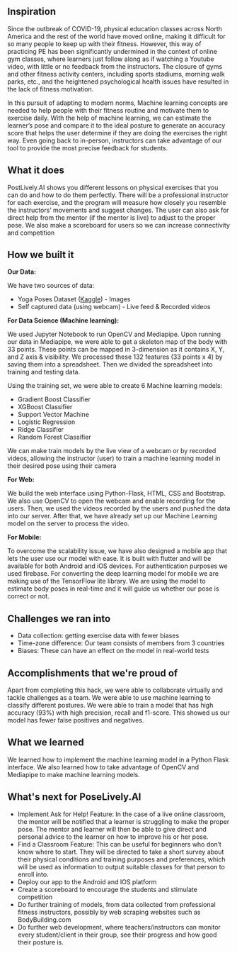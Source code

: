 ## **Inspiration**

Since the outbreak of COVID-19, physical education classes across North America and the rest of the world have moved online, making it difficult for so many people to keep up with their fitness. However, this way of practicing PE has been significantly undermined in the context of online gym classes, where learners just follow along as if watching a Youtube video, with little or no feedback from the instructors. The closure of gyms and other fitness activity centers, including sports stadiums, morning walk parks, etc., and the heightened psychological health issues have resulted in the lack of fitness motivation.

In this pursuit of adapting to modern norms, Machine learning concepts are needed to help people with their fitness routine and motivate them to exercise daily. With the help of machine learning, we can estimate the learner’s pose and compare it to the ideal posture to generate an accuracy score that helps the user determine if they are doing the exercises the right way. Even going back to in-person, instructors can take advantage of our tool to provide the most precise feedback for students.

## **What it does**

PostLively.AI shows you different lessons on physical exercises that you can do and how to do them perfectly. There will be a professional instructor for each exercise, and the program will measure how closely you resemble the instructors’ movements and suggest changes. The user can also ask for direct help from the mentor (if the mentor is live) to adjust to the proper pose. We also make a scoreboard for users so we can increase connectivity and competition

## **How we built it**

**Our Data:**

We have two sources of data:

- Yoga Poses Dataset ([Kaggle](https://www.kaggle.com/niharika41298/yoga-poses-dataset)) - Images
- Self captured data (using webcam) - Live feed & Recorded videos

**For Data Science (Machine learning):**

We used Jupyter Notebook to run OpenCV and Mediapipe. Upon running our data in Mediapipe, we were able to get a skeleton map of the body with 33 points. These points can be mapped in 3-dimension as it contains X, Y, and Z axis & visibility. We processed these 132 features (33 points x 4) by saving them into a spreadsheet. Then we divided the spreadsheet into training and testing data.

Using the training set, we were able to create 6 Machine learning models:

- Gradient Boost Classifier
- XGBoost Classifier
- Support Vector Machine
- Logistic Regression
- Ridge Classifier
- Random Forest Classifier

We can make train models by the live view of a webcam or by recorded videos, allowing the instructor (user) to train a machine learning model in their desired pose using their camera

**For Web:**

We build the web interface using Python-Flask, HTML, CSS and Bootstrap. We also use OpenCV to open the webcam and enable recording for the users. Then, we used the videos recorded by the users and pushed the data into our server. After that, we have already set up our Machine Learning model on the server to process the video.

**For Mobile:**

To overcome the scalability issue, we have also designed a mobile app that lets the user use our model with ease. It is built with flutter and will be available for both Android and iOS devices. For authentication purposes we used firebase. For converting the deep learning model for mobile we are making use of the TensorFlow lite library. We are using the model to estimate body poses in real-time and it will guide us whether our pose is correct or not.

## **Challenges we ran into**

- Data collection: getting exercise data with fewer biases
- Time-zone difference: Our team consists of members from 3 countries
- Biases: These can have an effect on the model in real-world tests

## **Accomplishments that we're proud of**

Apart from completing this hack, we were able to collaborate virtually and tackle challenges as a team. We were able to use machine learning to classify different postures. We were able to train a model that has high accuracy (93%) with high precision, recall and f1-score. This showed us our model has fewer false positives and negatives.

## **What we learned**

We learned how to implement the machine learning model in a Python Flask interface. We also learned how to take advantage of OpenCV and Mediapipe to make machine learning models.

## **What's next for PoseLively.AI**

- Implement Ask for Help! Feature: In the case of a live online classroom, the mentor will be notified that a learner is struggling to make the proper pose. The mentor and learner will then be able to give direct and personal advice to the learner on how to improve his or her pose.
- Find a Classroom Feature: This can be useful for beginners who don’t know where to start. They will be directed to take a short survey about their physical conditions and training purposes and preferences, which will be used as information to output suitable classes for that person to enroll into.
- Deploy our app to the Android and IOS platform
- Create a scoreboard to encourage the students and stimulate competition
- Do further training of models, from data collected from professional fitness instructors, possibly by web scraping websites such as BodyBuilding.com
- Do further web development, where teachers/instructors can monitor every student/client in their group, see their progress and how good their posture is.
